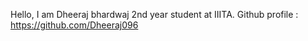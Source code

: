 Hello, I am Dheeraj bhardwaj 2nd year student at IIITA.
Github profile : https://github.com/Dheeraj096
